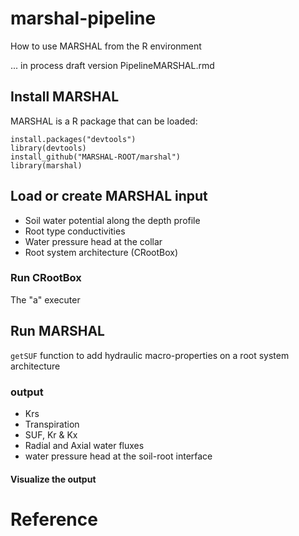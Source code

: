 # marshal-pipeline
How to use MARSHAL from the R environment

... in process
draft version PipelineMARSHAL.rmd

## Install MARSHAL

MARSHAL is a R package that can be loaded:
```{r echo=TRUE, eval=FALSE}
install.packages("devtools")
library(devtools)
install_github("MARSHAL-ROOT/marshal")
library(marshal)
```

## Load or create MARSHAL input

- Soil water potential along the depth profile
- Root type conductivities
- Water pressure head at the collar
- Root system architecture (CRootBox)

### Run CRootBox

The "a" executer

## Run MARSHAL

`getSUF` function to add hydraulic macro-properties on a root system architecture

### output
- Krs
- Transpiration
- SUF, Kr \& Kx
- Radial and Axial water fluxes
- water pressure head at the soil-root interface 

#### Visualize the output

# Reference


